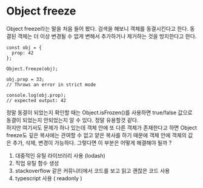 # Object freeze

Object freeze라는 말을 처음 들어 봤다. 검색을 해보니 객체를 동결시킨다고 한다. 동결된 객체는 더 이상 변경될 수 없게 변해서 추가하거나 제거하는 것을 방지한다고 한다.

```
const obj = {
  prop: 42
};

Object.freeze(obj);

obj.prop = 33;
// Throws an error in strict mode

console.log(obj.prop);
// expected output: 42
```

정말 동결이 되었는지 확인할 때는 Object.isFrozen()를 사용하면 true/false 값으로 동결이 되었는지 안되었는지 알 수 있다. 정말 유용할것 같다.  
하지만 여기서도 문제가 하나 있는데 객체 안에 또 다른 객체가 존재한다고 하면 Object freeze도 깊은 복사에는 관여할 수 없고 얕은 복사를 하기 때문에 객체 안에 객체의 값은 추가, 삭제, 변경이 가능하다. 그렇다면 이 부분은 어떻게 해결해야 될까 ?

1. 대중적인 유틸 라이브러리 사용 (lodash)
2. 직업 유틸 함수 생성
3. stackoverflow 같은 커뮤니티에서 코드를 보고 읽고 괜찮은 코드 사용
4. typescript 사용 ( readonly )
